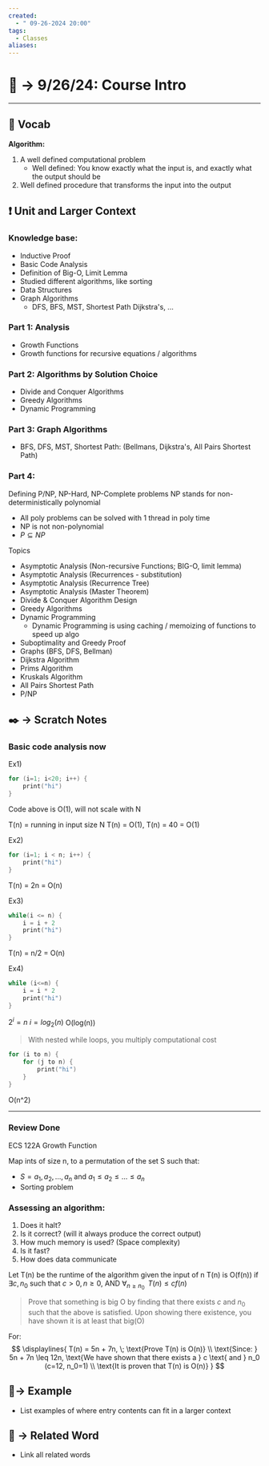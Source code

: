 ```yaml
---
created:
  - " 09-26-2024 20:00"
tags:
  - Classes
aliases:
---
```


# 📗 -> 9/26/24: Course Intro 
---
## 🎤 Vocab
**Algorithm:** 
1) A well defined computational problem
	- Well defined: You know exactly what the input is, and exactly what the output should be 
2) Well defined procedure that transforms the input into the output 

## ❗ Unit and Larger Context
### Knowledge base:
- Inductive Proof
- Basic Code Analysis
- Definition of Big-O, Limit Lemma
- Studied different algorithms, like sorting
- Data Structures
- Graph Algorithms
	- DFS, BFS, MST, Shortest Path Dijkstra's, ...

### Part 1: Analysis
- Growth Functions
- Growth functions for recursive equations / algorithms

### Part 2: Algorithms by Solution Choice 
- Divide and Conquer Algorithms
- Greedy Algorithms 
- Dynamic Programming
### Part 3: Graph Algorithms
- BFS, DFS, MST, Shortest Path: (Bellmans, Dijkstra's, All Pairs Shortest Path)

### Part 4:
Defining P/NP, NP-Hard, NP-Complete problems
NP stands for non-deterministically polynomial
- All poly problems can be solved with 1 thread in poly time
- NP is not non-polynomial
- $P \subseteq NP$ 


Topics
- Asymptotic Analysis (Non-recursive Functions; BIG-O, limit lemma)
- Asymptotic Analysis (Recurrences - substitution)
- Asymptotic Analysis (Recurrence Tree)
- Asymptotic Analysis (Master Theorem)
- Divide & Conquer Algorithm Design
- Greedy Algorithms
- Dynamic Programming
	- Dynamic Programming is using caching / memoizing of functions to speed up algo
- Suboptimality and Greedy Proof
- Graphs (BFS, DFS, Bellman)
- Dijkstra Algorithm
- Prims Algorithm
- Kruskals Algorithm
- All Pairs Shortest Path
- P/NP


## ✒️ -> Scratch Notes
### Basic code analysis now
Ex1)
```cpp
for (i=1; i<20; i++) {
	print("hi")
}
```
Code above is O(1), will not scale with N

T(n) = running in input size N
T(n) = O(1),   T(n) = 40 = O(1)


Ex2) 
```cpp
for (i=1; i < n; i++) {
	print("hi")
}
```
T(n) = 2n = O(n)


Ex3) 
```cpp
while(i <= n) {
	i = i + 2
	print("hi")
}
```
T(n) = n/2 = O(n)


Ex4) 
```cpp
while (i<=n) {
	i = i * 2
	print("hi")
}
```
$2^i = n$
$i = log_2(n)$
O(log(n))

> With nested while loops, you multiply computational cost
```cpp
for (i to n) {
	for (j to n) {
		print("hi")
	}
}
```
O(n^2)

---
### Review Done
ECS 122A Growth Function

Map ints of size n, to a permutation of the set S such that:
- $S = {a_1, a_2, \dots , a_n}$  and  $a_1 \leq a_2 \leq \dots \leq a_n$
- Sorting problem

### Assessing an algorithm:
1) Does it halt?
2) Is it correct? (will it always produce the correct output)
3) How much memory is used? (Space complexity)
4) Is it fast?
5) How does data communicate


Let T(n) be the runtime of the algorithm given the input of n
T(n) is O(f(n)) if $\exists c,n_0$ such that $c>0, n\geq 0$, AND $\forall_{n\geq n_0} \;\; T(n) \leq cf(n)$
> Prove that something is big O by finding that there exists $c$ and $n_0$ such that the above is satisfied. Upon showing there existence, you have shown it is at least that big(O) 

For:
$$
\displaylines{
T(n) = 5n + 7n, \; \text{Prove T(n) is O(n)} \\
\text{Since: } 5n + 7n \leq 12n, \text{We have shown that there exists a } c \text{ and } n_0 (c=12, n_0=1) \\
\text{It is proven that T(n) is O(n)}
}
$$




## 🧪-> Example
- List examples of where entry contents can fit in a larger context

## 🔗 -> Related Word
- Link all related words

